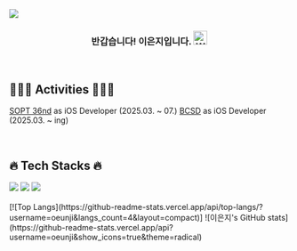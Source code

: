 <img src="https://capsule-render.vercel.app/api?type=venom&color=auto&height=150&section=header&text=EunJi's%20GitHub&fontSize=42" />

<div align=center>
<h3>반갑습니다! 이은지입니다. <img src="https://raw.githubusercontent.com/Tarikul-Islam-Anik/Animated-Fluent-Emojis/master/Emojis/Smilies/White%20Heart.png" alt="White Heart" width="25" height="25" />
</h3>

<div align="left">

  <br>

  ## 🏃‍♀️‍➡️ Activities 🏃‍♀️‍➡️

  [SOPT 36nd](https://github.com/AT-SOPT-iOS) as iOS Developer (2025.03. ~ 07.)
  [BCSD]([https://bcsdlab.com/]) as iOS Developer (2025.03. ~ ing)


  <br>

  ## 🔥 Tech Stacks 🔥
  <img src="https://img.shields.io/badge/swift-F05138?style=for-the-badge&logo=swift&logoColor=white">
  <img src="https://img.shields.io/badge/uikit-2396F3?style=for-the-badge&logo=uikit&logoColor=white">
  <img src="https://img.shields.io/badge/iOS-000000?style=for-the-badge&logo=ios&logoColor=white">

  <br>
  <br>
  [![Top Langs](https://github-readme-stats.vercel.app/api/top-langs/?username=oeunji&langs_count=4&layout=compact)]
  ![이은지's GitHub stats](https://github-readme-stats.vercel.app/api?username=oeunji&show_icons=true&theme=radical)
  
</div>
